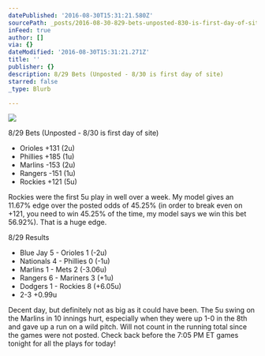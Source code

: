 ```yaml
---
datePublished: '2016-08-30T15:31:21.580Z'
sourcePath: _posts/2016-08-30-829-bets-unposted-830-is-first-day-of-site.md
inFeed: true
author: []
via: {}
dateModified: '2016-08-30T15:31:21.271Z'
title: ''
publisher: {}
description: 8/29 Bets (Unposted - 8/30 is first day of site)
starred: false
_type: Blurb

---
```

![](https://the-grid-user-content.s3-us-west-2.amazonaws.com/0c540392-bb42-4603-a80f-efd1070ffd33.jpg)

8/29 Bets (Unposted - 8/30 is first day of site)

* Orioles +131 (2u)
* Phillies +185 (1u)
* Marlins -153 (2u)
* Rangers -151 (1u)
* Rockies +121 (5u)

Rockies were the first 5u play in well over a week. My model gives an 11.67% edge over the posted odds of 45.25% (in order to break even on +121, you need to win 45.25% of the time, my model says we win this bet 56.92%). That is a huge edge.

8/29 Results

* Blue Jay 5 - Orioles 1 (-2u)
* Nationals 4 - Phillies 0 (-1u)
* Marlins 1 - Mets 2 (-3.06u)
* Rangers 6 - Mariners 3 (+1u)
* Dodgers 1 - Rockies 8 (+6.05u)
* 2-3 +0.99u

Decent day, but definitely not as big as it could have been. The 5u swing on the Marlins in 10 innings hurt, especially when they were up 1-0 in the 8th and gave up a run on a wild pitch. Will not count in the running total since the games were not posted. Check back before the 7:05 PM ET games tonight for all the plays for today!